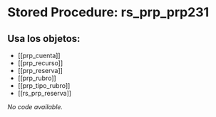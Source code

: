 # Stored Procedure: rs_prp_prp231

## Usa los objetos:
- [[prp_cuenta]]
- [[prp_recurso]]
- [[prp_reserva]]
- [[prp_rubro]]
- [[prp_tipo_rubro]]
- [[rs_prp_reserva]]

*No code available.*
